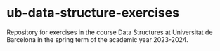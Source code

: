 # ub-data-structure-exercises
Repository for exercises in the course Data Structures at Universitat de Barcelona in the spring term of the academic year 2023-2024.
